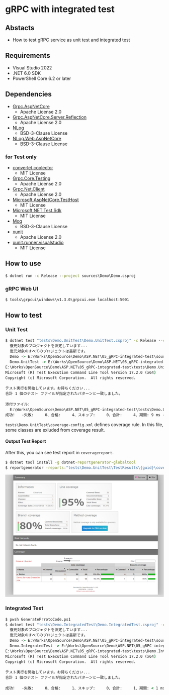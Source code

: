 # gRPC with integrated test

## Abstacts

* How to test gRPC service as unit test and integrated test

## Requirements

* Visual Studio 2022
* .NET 6.0 SDK
* PowerShell Core 6.2 or later

## Dependencies

* [Grpc.AspNetCore](https://github.com/grpc/grpc-dotnet)
  * Apache License 2.0
* [Grpc.AspNetCore.Server.Reflection](https://github.com/grpc/grpc-dotnet)
  * Apache License 2.0
* [NLog](https://github.com/NLog/NLog)
  * BSD-3-Clause License
* [NLog.Web.AspNetCore](https://github.com/NLog/NLog.Web)
  * BSD-3-Clause License

### for Test only

* [converlet.coolector](https://github.com/coverlet-coverage/coverlet)
  * MIT License
* [Grpc.Core.Testing](https://github.com/grpc/grpc)
  * Apache License 2.0
* [Grpc.Net.Client](https://github.com/grpc/grpc-dotnet)
  * Apache License 2.0
* [Microsoft.AspNetCore.TestHost](https://github.com/dotnet/aspnetcore)
  * MIT License
* [Microsoft.NET.Test.Sdk](https://github.com/microsoft/vstest/)
  * MIT License
* [Moq](https://github.com/moq/moq4)
  * BSD-3-Clause License
* [xunit](https://github.com/xunit/xunit)
  * Apache License 2.0
* [xunit.runner.visualstudio](https://github.com/xunit/visualstudio.xunit)
  * MIT License

## How to use

````bat
$ dotnet run -c Release --project sources\Demo\Demo.csproj
````

### gRPC Web UI

````bat
$ tools\grpcui\windows\v1.3.0\grpcui.exe localhost:5001
````

## How to test

### Unit Test

````bat
$ dotnet test "tests\Demo.UnitTest\Demo.UnitTest.csproj" -c Release --collect "XPlat Code Coverage" --settings tests\Demo.UnitTest\coverage-config.xml
  復元対象のプロジェクトを決定しています...
  復元対象のすべてのプロジェクトは最新です。
  Demo -> E:\Works\OpenSource\Demo\ASP.NET\05_gRPC-integrated-test\sources\Demo\bin\Release\net6.0\Demo.dll
  Demo.UnitTest -> E:\Works\OpenSource\Demo\ASP.NET\05_gRPC-integrated-test\tests\Demo.UnitTest\bin\Release\net6.0\Demo.UnitTest.dll
E:\Works\OpenSource\Demo\ASP.NET\05_gRPC-integrated-test\tests\Demo.UnitTest\bin\Release\net6.0\Demo.UnitTest.dll (.NETCoreApp,Version=v6.0) のテスト実行
Microsoft (R) Test Execution Command Line Tool Version 17.2.0 (x64)
Copyright (c) Microsoft Corporation.  All rights reserved.

テスト実行を開始しています。お待ちください...
合計 1 個のテスト ファイルが指定されたパターンと一致しました。

添付ファイル:
  E:\Works\OpenSource\Demo\ASP.NET\05_gRPC-integrated-test\tests\Demo.UnitTest\TestResults\84cb6a40-56f8-4bee-9d19-b73151f0f3c0\coverage.cobertura.xml
成功!   -失敗:     0、合格:     4、スキップ:     0、合計:     4、期間: 9 ms - Demo.UnitTest.dll (net6.0)
````

`tests\Demo.UnitTest\coverage-config.xml` defines coverage rule.
In this file, some classes are exluded from coverage result.

#### Output Test Report

After this, you can see test report in `coveragereport`.

````bat
$ dotnet tool install -g dotnet-reportgenerator-globaltool
$ reportgenerator -reports:"tests\Demo.UnitTest\TestResults\{guid}\coverage.cobertura.xml" -targetdir:"coveragereport" -reporttypes:Html
````

[![report](./images/report.png "report")](./images/report.png)

### Integrated Test

````bat
$ pwsh GeneratePrrotoCode.ps1
$ dotnet test "tests\Demo.IntegratedTest\Demo.IntegratedTest.csproj" -c Release
  復元対象のプロジェクトを決定しています...
  復元対象のすべてのプロジェクトは最新です。
  Demo -> E:\Works\OpenSource\Demo\ASP.NET\05_gRPC-integrated-test\sources\Demo\bin\Release\net6.0\Demo.dll
  Demo.IntegratedTest -> E:\Works\OpenSource\Demo\ASP.NET\05_gRPC-integrated-test\tests\Demo.IntegratedTest\bin\Release\net6.0\Demo.IntegratedTest.dll
E:\Works\OpenSource\Demo\ASP.NET\05_gRPC-integrated-test\tests\Demo.IntegratedTest\bin\Release\net6.0\Demo.IntegratedTest.dll (.NETCoreApp,Version=v6.0) のテスト実行
Microsoft (R) Test Execution Command Line Tool Version 17.2.0 (x64)
Copyright (c) Microsoft Corporation.  All rights reserved.

テスト実行を開始しています。お待ちください...
合計 1 個のテスト ファイルが指定されたパターンと一致しました。

成功!   -失敗:     0、合格:     1、スキップ:     0、合計:     1、期間: < 1 ms - Demo.IntegratedTest.dll (net6.0)
````
